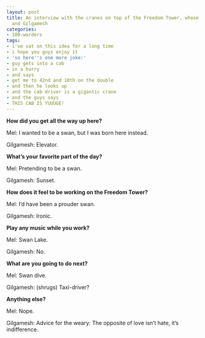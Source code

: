 ```yaml
---
layout: post
title: An interview with the cranes on top of the Freedom Tower, whose names are Mel
  and Gilgamesh
categories:
- 100-worders
tags:
- i've sat on this idea for a long time
- i hope you guys enjoy it
- 'so here''s one more joke:'
- guy gets into a cab
- in a hurry
- and says
- get me to 42nd and 10th on the double
- and then he looks up
- and the cab driver is a gigantic crane
- and the guys says
- THIS CAB IS YUUUGE!
---
```

<strong>How did you get all the way up here?</strong>

Mel: I wanted to be a swan, but I was born here instead.

Gilgamesh: Elevator.

<strong>What’s your favorite part of the day?</strong>

Mel: Pretending to be a swan.

Gilgamesh: Sunset.

<strong>How does it feel to be working on the Freedom Tower?</strong>

Mel: I’d have been a prouder swan.

Gilgamesh: Ironic.

<strong>Play any music while you work?</strong>

Mel: Swan Lake.

Gilgamesh: No.

<strong>What are you going to do next?</strong>

Mel: Swan dive.

Gilgamesh: (shrugs) Taxi-driver?

<strong>Anything else?</strong>

Mel: Nope.

Gilgamesh: Advice for the weary: The opposite of love isn’t hate, it’s indifference.
